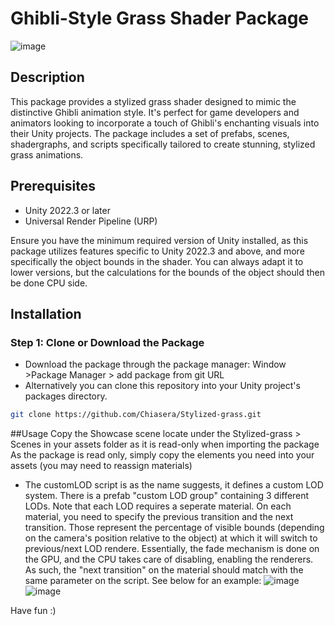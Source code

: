 # Ghibli-Style Grass Shader Package

![image](https://github.com/Chiasera/Stylized-grass/assets/70693638/c8e52bb8-9bb6-4392-9fcc-afa41b951114)


## Description
This package provides a stylized grass shader designed to mimic the distinctive Ghibli animation style. It's perfect for game developers and animators looking to incorporate a touch of Ghibli's enchanting visuals into their Unity projects. The package includes a set of prefabs, scenes, shadergraphs, and scripts specifically tailored to create stunning, stylized grass animations.

## Prerequisites
- Unity 2022.3 or later
- Universal Render Pipeline (URP)

Ensure you have the minimum required version of Unity installed, as this package utilizes features specific to Unity 2022.3 and above, and more specifically the object bounds in the shader. You can always adapt it to lower versions, but the calculations for the bounds of the object should then be done CPU side.

## Installation

### Step 1: Clone or Download the Package
- Download the package through the package manager: Window >Package Manager > add package from git URL
- Alternatively you can clone this repository into your Unity project's packages directory.
```bash
git clone https://github.com/Chiasera/Stylized-grass.git
```

##Usage
Copy the Showcase scene locate under the Stylized-grass > Scenes in your assets folder as it is read-only when importing the package
As the package is read only, simply copy the elements you need into your assets (you may need to reassign materials)
- The customLOD script is as the name suggests, it defines a custom LOD system. There is a prefab "custom LOD group" containing 3 different LODs. Note that each LOD requires a seperate material. On each material, you need to specify the previous transition and the next transition. Those represent the percentage of visible bounds (depending on the camera's position relative to the object) at which it will switch to previous/next LOD rendere. Essentially, the fade mechanism is done on the GPU, and the CPU takes care of disabling, enabling the renderers. As such, the "next transition" on the material should match with the same parameter on the script. See below for an example:
![image](https://github.com/Chiasera/Stylized-grass/assets/70693638/6daf00b1-f33e-4111-ba72-1a74b1f94dd1)
![image](https://github.com/Chiasera/Stylized-grass/assets/70693638/bc9b7ae8-9e14-4201-8d16-8399e1349ffe)

Have fun :)

